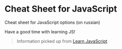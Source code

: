 # Cheat Sheet for JavaScript
Cheat sheet for JavaScript options (on russian)

Have a good time with learning JS!
> Information picked up from [Learn JavaScript](https://learn.javascript.ru/)
